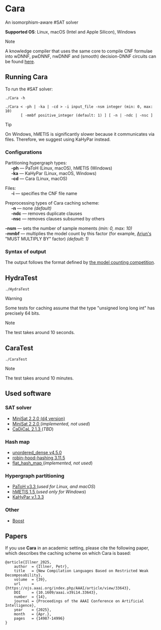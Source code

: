 # Cara

An isomorphism-aware #SAT solver

**Supported OS**: Linux, macOS (Intel and Apple Silicon), Windows

> [!NOTE]
> A knowledge compiler that uses the same core to compile CNF formulae into wDNNF, pwDNNF, nwDNNF and (smooth) decision-DNNF circuits can be found <a href="https://github.com/Illner/BellaCompiler" target="_blank">here</a>.

## Running Cara

To run the #SAT solver:

```console
./Cara -h
```

```console
./Cara < -ph | -ka | -cd > -i input_file -nsm integer (min: 0, max: 10) 
       [ -mmbf positive_integer (default: 1) ] [ -n | -ndc | -nsc ]
```

> [!TIP]
> On Windows, hMETIS is significantly slower because it communicates via files.
> Therefore, we suggest using KaHyPar instead.

### Configurations

Partitioning hypergraph types: <br>
&nbsp;&nbsp;&nbsp;&nbsp; **-ph** — PaToH (Linux, macOS), hMETIS (Windows) <br>
&nbsp;&nbsp;&nbsp;&nbsp; **-ka** — KaHyPar (Linux, macOS, Windows) <br>
&nbsp;&nbsp;&nbsp;&nbsp; **-cd** — Cara (Linux, macOS)

Files: <br>
&nbsp;&nbsp;&nbsp;&nbsp; **-i** — specifies the CNF file name

Preprocessing types of Cara caching scheme: <br>
&nbsp;&nbsp;&nbsp;&nbsp; **-n** — none *(default)* <br>
&nbsp;&nbsp;&nbsp;&nbsp; **-ndc** — removes duplicate clauses <br>
&nbsp;&nbsp;&nbsp;&nbsp; **-nsc** — removes clauses subsumed by others

**-nsm** — sets the number of sample moments *(min: 0, max: 10)* <br>
**-mmbf** — multiplies the model count by this factor (for example, <a href="https://github.com/meelgroup/arjun" target="_blank">Arjun's</a> "MUST MULTIPLY BY" factor) *(default: 1)*

### Syntax of output

The output follows the format defined by <a href="https://mccompetition.org/assets/files/mccomp_format_24.pdf" target="_blank">the model counting competition</a>.

## HydraTest

```console
./HydraTest
```

> [!WARNING]
> Some tests for caching assume that the type "unsigned long long int" has precisely 64 bits.

> [!NOTE]
> The test takes around 10 seconds.

## CaraTest

```console
./CaraTest
```

> [!NOTE]
> The test takes around 10 minutes.

## Used software

### SAT solver

* <a href="https://github.com/crillab/d4v2" target="_blank"> MiniSat 2.2.0 (d4 version) </a>
* <a href="https://github.com/niklasso/minisat" target="_blank"> MiniSat 2.2.0 </a> (<i>implemented, not used</i>)
* <a href="https://github.com/arminbiere/cadical" target="_blank"> CaDiCaL 2.1.3 </a> (<i>TBD</i>)

### Hash map

* <a href="https://github.com/martinus/unordered_dense" target="_blank"> unordered_dense v4.5.0 </a>
* <a href="https://github.com/martinus/robin-hood-hashing" target="_blank"> robin-hood-hashing 3.11.5 </a>
* <a href="https://github.com/skarupke/flat_hash_map" target="_blank"> flat_hash_map </a> (<i>implemented, not used</i>)

### Hypergraph partitioning

* <a href="https://faculty.cc.gatech.edu/~umit/software.html" target="_blank"> PaToH v3.3 </a> (<i>used for Linux, and macOS</i>)
* <a href="http://glaros.dtc.umn.edu/gkhome/metis/hmetis/overview" target="_blank"> hMETIS 1.5 </a> (<i>used only for Windows</i>)
* <a href="https://kahypar.org/" target="_blank"> KaHyPar v.1.3.3 </a>

### Other

* <a href="https://www.boost.org/" target="_blank"> Boost </a>

## Papers

If you use **Cara** in an academic setting, please cite the following paper, which describes the caching scheme on which Cara is based:

    @article{Illner_2025, 
        author  = {Illner, Petr}, 
        title   = {New Compilation Languages Based on Restricted Weak Decomposability}, 
        volume  = {39}, 
        url     = {https://ojs.aaai.org/index.php/AAAI/article/view/33643}, 
        DOI     = {10.1609/aaai.v39i14.33643}, 
        number  = {14}, 
        journal = {Proceedings of the AAAI Conference on Artificial Intelligence}, 
        year    = {2025}, 
        month   = {Apr.}, 
        pages   = {14987-14996} 
    }
